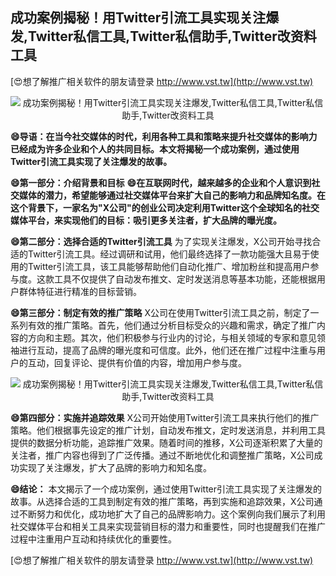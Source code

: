 ## **成功案例揭秘！用Twitter引流工具实现关注爆发,Twitter私信工具,Twitter私信助手,Twitter改资料工具**

[😍想了解推广相关软件的朋友请登录 http://www.vst.tw](http://www.vst.tw)

 <center><img src="https://vst.tw/MP4/tuiguang/png/1.png" alt="成功案例揭秘！用Twitter引流工具实现关注爆发,Twitter私信工具,Twitter私信助手,Twitter改资料工具"></center>

**😄导语：在当今社交媒体的时代，利用各种工具和策略来提升社交媒体的影响力已经成为许多企业和个人的共同目标。本文将揭秘一个成功案例，通过使用Twitter引流工具实现了关注爆发的故事。**

**😄第一部分：介绍背景和目标**
**😄在互联网时代，越来越多的企业和个人意识到社交媒体的潜力，希望能够通过社交媒体平台来扩大自己的影响力和品牌知名度。在这个背景下，一家名为"X公司"的创业公司决定利用Twitter这个全球知名的社交媒体平台，来实现他们的目标：吸引更多关注者，扩大品牌的曝光度。**

**😄第二部分：选择合适的Twitter引流工具**
为了实现关注爆发，X公司开始寻找合适的Twitter引流工具。经过调研和试用，他们最终选择了一款功能强大且易于使用的Twitter引流工具，该工具能够帮助他们自动化推广、增加粉丝和提高用户参与度。这款工具不仅提供了自动发布推文、定时发送消息等基本功能，还能根据用户群体特征进行精准的目标营销。

**😄第三部分：制定有效的推广策略**
X公司在使用Twitter引流工具之前，制定了一系列有效的推广策略。首先，他们通过分析目标受众的兴趣和需求，确定了推广内容的方向和主题。其次，他们积极参与行业内的讨论，与相关领域的专家和意见领袖进行互动，提高了品牌的曝光度和可信度。此外，他们还在推广过程中注重与用户的互动，回复评论、提供有价值的内容，增加用户参与度。

 <center><img src="https://vst.tw/MP4/tuiguang/png/6.png" alt="成功案例揭秘！用Twitter引流工具实现关注爆发,Twitter私信工具,Twitter私信助手,Twitter改资料工具"></center>

**😄第四部分：实施并追踪效果**
X公司开始使用Twitter引流工具来执行他们的推广策略。他们根据事先设定的推广计划，自动发布推文，定时发送消息，并利用工具提供的数据分析功能，追踪推广效果。随着时间的推移，X公司逐渐积累了大量的关注者，推广内容也得到了广泛传播。通过不断地优化和调整推广策略，X公司成功实现了关注爆发，扩大了品牌的影响力和知名度。

**😄结论：**
本文揭示了一个成功案例，通过使用Twitter引流工具实现了关注爆发的故事。从选择合适的工具到制定有效的推广策略，再到实施和追踪效果，X公司通过不断努力和优化，成功地扩大了自己的品牌影响力。这个案例向我们展示了利用社交媒体平台和相关工具来实现营销目标的潜力和重要性，同时也提醒我们在推广过程中注重用户互动和持续优化的重要性。

[😍想了解推广相关软件的朋友请登录 http://www.vst.tw](http://www.vst.tw)



